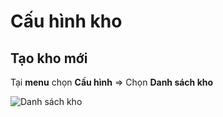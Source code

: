 # Cấu hình kho

## Tạo kho mới

Tại **menu** chọn **Cấu hình** => Chọn **Danh sách kho**

![Danh sách kho](https://user-images.githubusercontent.com/73226975/135796120-a16f27c6-7832-4b6d-8a5f-3c44b8ca039f.png)

